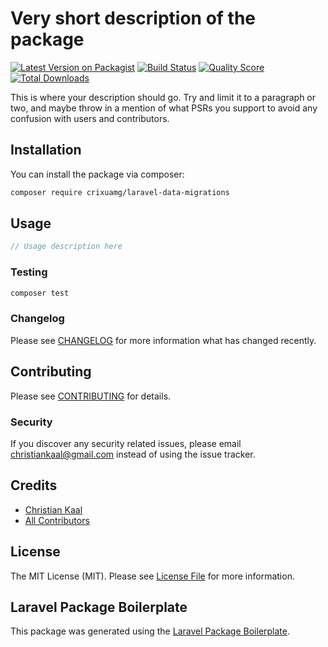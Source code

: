 # Very short description of the package

[![Latest Version on Packagist](https://img.shields.io/packagist/v/crixuamg/laravel-data-migrations.svg?style=flat-square)](https://packagist.org/packages/crixuamg/laravel-data-migrations)
[![Build Status](https://img.shields.io/travis/crixuamg/laravel-data-migrations/master.svg?style=flat-square)](https://travis-ci.org/crixuamg/laravel-data-migrations)
[![Quality Score](https://img.shields.io/scrutinizer/g/crixuamg/laravel-data-migrations.svg?style=flat-square)](https://scrutinizer-ci.com/g/crixuamg/laravel-data-migrations)
[![Total Downloads](https://img.shields.io/packagist/dt/crixuamg/laravel-data-migrations.svg?style=flat-square)](https://packagist.org/packages/crixuamg/laravel-data-migrations)

This is where your description should go. Try and limit it to a paragraph or two, and maybe throw in a mention of what PSRs you support to avoid any confusion with users and contributors.

## Installation

You can install the package via composer:

```bash
composer require crixuamg/laravel-data-migrations
```

## Usage

``` php
// Usage description here
```

### Testing

``` bash
composer test
```

### Changelog

Please see [CHANGELOG](CHANGELOG.md) for more information what has changed recently.

## Contributing

Please see [CONTRIBUTING](CONTRIBUTING.md) for details.

### Security

If you discover any security related issues, please email christiankaal@gmail.com instead of using the issue tracker.

## Credits

- [Christian Kaal](https://github.com/crixuamg)
- [All Contributors](../../contributors)

## License

The MIT License (MIT). Please see [License File](LICENSE.md) for more information.

## Laravel Package Boilerplate

This package was generated using the [Laravel Package Boilerplate](https://laravelpackageboilerplate.com).